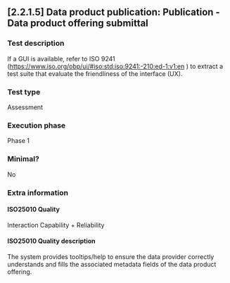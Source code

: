 
## [2.2.1.5] Data product publication: Publication - Data product offering submittal
 
### Test description
If a GUI is available, refer to ISO 9241 (https://www.iso.org/obp/ui/#iso:std:iso:9241:-210:ed-1:v1:en ) to extract a test suite that evaluate the friendliness of the interface (UX).
 
### Test type
Assessment
 
### Execution phase
Phase 1
 
### Minimal?
No
 
### Extra information
#### ISO25010 Quality
Interaction Capability + Reliability
#### ISO25010 Quality description
The system provides tooltips/help to ensure the data provider correctly understands and fills the associated metadata fields of the data product offering.
    